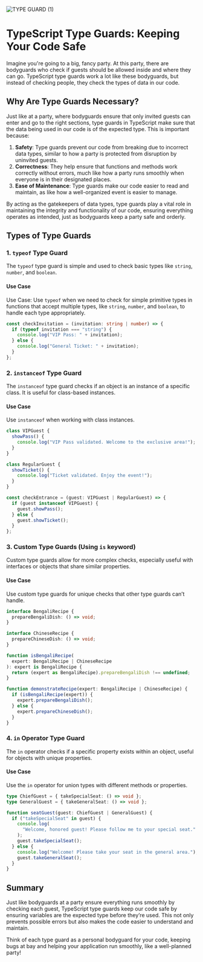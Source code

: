 ![TYPE GUARD (1)](https://github.com/user-attachments/assets/106657e8-539b-48e2-937a-9542cf55abfe)

# TypeScript Type Guards: Keeping Your Code Safe

Imagine you're going to a big, fancy party. At this party, there are bodyguards who check if guests should be allowed inside and where they can go. TypeScript type guards work a lot like these bodyguards, but instead of checking people, they check the types of data in our code.

## Why Are Type Guards Necessary?

Just like at a party, where bodyguards ensure that only invited guests can enter and go to the right sections, type guards in TypeScript make sure that the data being used in our code is of the expected type. This is important because:

1. **Safety**: Type guards prevent our code from breaking due to incorrect data types, similar to how a party is protected from disruption by uninvited guests.
2. **Correctness**: They help ensure that functions and methods work correctly without errors, much like how a party runs smoothly when everyone is in their designated places.
3. **Ease of Maintenance**: Type guards make our code easier to read and maintain, as like how a well-organized event is easier to manage.

By acting as the gatekeepers of data types, type guards play a vital role in maintaining the integrity and functionality of our code, ensuring everything operates as intended, just as bodyguards keep a party safe and orderly.

## Types of Type Guards

### 1. `typeof` Type Guard

The `typeof` type guard is simple and used to check basic types like `string`, `number`, and `boolean`.

#### Use Case

Use Case: Use `typeof` when we need to check for simple primitive types in functions that accept multiple types, like `string`, `number`, and `boolean`, to handle each type appropriately.

```typescript
const checkInvitation = (invitation: string | number) => {
  if (typeof invitation === "string") {
    console.log("VIP Pass: " + invitation);
  } else {
    console.log("General Ticket: " + invitation);
  }
};
```

### 2. `instanceof` Type Guard

The `instanceof` type guard checks if an object is an instance of a specific class. It is useful for class-based instances.

#### Use Case

Use `instanceof` when working with class instances.

```typescript
class VIPGuest {
  showPass() {
    console.log("VIP Pass validated. Welcome to the exclusive area!");
  }
}

class RegularGuest {
  showTicket() {
    console.log("Ticket validated. Enjoy the event!");
  }
}

const checkEntrance = (guest: VIPGuest | RegularGuest) => {
  if (guest instanceof VIPGuest) {
    guest.showPass();
  } else {
    guest.showTicket();
  }
};
```

### 3. Custom Type Guards (Using `is` keyword)

Custom type guards allow for more complex checks, especially useful with interfaces or objects that share similar properties.

#### Use Case

Use custom type guards for unique checks that other type guards can’t handle.

```typescript
interface BengaliRecipe {
  prepareBengaliDish: () => void;
}

interface ChineseRecipe {
  prepareChineseDish: () => void;
}

function isBengaliRecipe(
  expert: BengaliRecipe | ChineseRecipe
): expert is BengaliRecipe {
  return (expert as BengaliRecipe).prepareBengaliDish !== undefined;
}

function demonstrateRecipe(expert: BengaliRecipe | ChineseRecipe) {
  if (isBengaliRecipe(expert)) {
    expert.prepareBengaliDish();
  } else {
    expert.prepareChineseDish();
  }
}
```

### 4. `in` Operator Type Guard

The `in` operator checks if a specific property exists within an object, useful for objects with unique properties.

#### Use Case

Use the `in` operator for union types with different methods or properties.

```typescript
type ChiefGuest = { takeSpecialSeat: () => void };
type GeneralGuest = { takeGeneralSeat: () => void };

function seatGuest(guest: ChiefGuest | GeneralGuest) {
  if ("takeSpecialSeat" in guest) {
    console.log(
      "Welcome, honored guest! Please follow me to your special seat."
    );
    guest.takeSpecialSeat();
  } else {
    console.log("Welcome! Please take your seat in the general area.");
    guest.takeGeneralSeat();
  }
}
```

## Summary

Just like bodyguards at a party ensure everything runs smoothly by checking each guest, TypeScript type guards keep our code safe by ensuring variables are the expected type before they’re used. This not only prevents possible errors but also makes the code easier to understand and maintain.

Think of each type guard as a personal bodyguard for your code, keeping bugs at bay and helping your application run smoothly, like a well-planned party!
